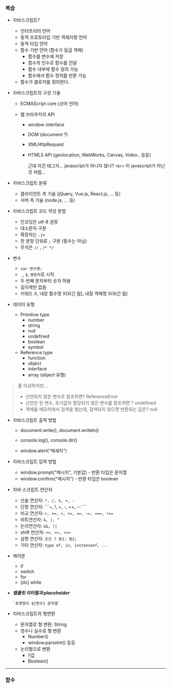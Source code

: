 ### 복습

- 자바스크립트?
  - 인터프리터 언어
  - 동적 프로토타입 기반 객체지향 언어
  - 동적 타입 언어
  - 함수 기반 언어 (함수가 일급 객체)
    - 함수를 변수에 저장
    - 함수의 인수로 함수를 전달
    - 함수 내부에 함수 정의 가능
    - 함수에서 함수 정의를 반환 가능
  - 함수가 클로저를 정의한다.



- 자바스크립트의 구성 기술

  - ECMAScript core (코어 언어)

  - 웹 브라우저의 API

    - window interface

    - DOM (document ?)

    - XMLHttpRequest

    - HTML5 API (geolocation, WebWorks, Canvas, Video.. 등등)

      근데 이건 태그지... javascript가 아니지 않나?  ```<br>``` 이 javascript가 아닌 것 처럼...



- 자바스크립트 분류
  - 클라이언트 측 기술 (jQuery, Vue.js, React.js, ... 등)
  - 서버 측 기술 (node.js, ... 등)



- 자바스크립트 코드 작성 문법
  - 인코딩은 utf-8 권장
  - 대소문자 구분
  - 확장자는 ```.js```
  - 한 문장 단위로 ```;``` 구분 (필수는 아님)
  - 주석은 ```//``` , ```/* */``` 



- 변수
  - ```var 변수명;```
  - ```_```, ```$```, ```영문자```로 시작.
  - 두 번째 문자부터 숫자 허용
  - 길이제한 없음
  - 키워드 X, 내장 함수명 X(되긴 됨), 내장 객체명 X(되긴 됨)



- 데이터 유형
  - Primitive type
    - number
    - string
    - null
    - undefined
    - boolean
    - symbol
  - Reference type
    - function
    - object
    - interface
    - array (object 유형)





> 좀 이상하지만...
>
> - 선언되지 않은 변수르 참조하면? ReferenceError
> - 선언만 된 변수, 초기값이 할당되지 않은 변수를 참조하면 ? undefined
> - 객체를 메모리에서 검색을 했는데, 검색되지 않으면 반환되는 값은? null



- 자바스크립트 출력 방법

  - document.write(), document.writeln()

  - console.log(), console.dir()

  - window.alert("메세지")

    

- 자바스크립트 입력 방법

  - window.prompt("메시지", 기본값) - 반환 타입은 문자열
  - window.confirm("메시지") - 반환 타입은 boolean



- 자바 스크립트 연산자
  - 산술 연산자:  ```*, /, %, +, -```
  - 단항 연산자: ```~, !, +, -, ++, --````
  - 비교 연산자: ```>, >=, <, <=, ==, ~=, ===, !==```
  - 비트연산자: ```&, |, ^```
  - 논리연산자: ```&&, ||```
  - shift 연산자:  ```<<, >>, >>>```
  - 삼항 연산자: ```조건 ? 항1: 항2;```
  - 기타  연산자: ```type of, in, instanceof, ...```



- 제어문
  - if
  - switch
  - for
  - [do] while



- ***템플릿 리터럴과 placeholder***

  ``` `포맷형식 ${변수} 문자열` ```



- 자바스크립트의 형변환
  - 문자열로 형 변환: String
  - 정수나 실수로 형 변환
    - Number()
    - window.parseInt() 등등
  - 논리형으로 변환
    - !!값
    - Boolean()



---



### 함수 

